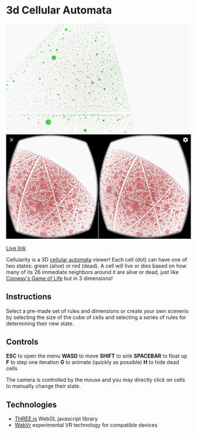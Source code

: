 # 3d Cellular Automata
![Cellularity](./media/screenshot.png)
![Cellularity](./media/vr.png)

[Live link](http://shur.singh.codes/Cellularity/)

Cellularity is a 3D [cellular automata](https://en.wikipedia.org/wiki/Cellular_automaton) viewer! 
Each cell (dot) can have one of two states: green (alive) or red (dead).
A cell will live or dies based on how many of its 26 immediate neighbors around it are alive or dead, just like [Conway's Game of Life](https://en.wikipedia.org/wiki/Conway%27s_Game_of_Life) but in 3 dimensions! 


## Instructions
Select a pre-made set of rules and dimensions or create your own scenerio by selecting the size of the cube of cells and selecting a series of rules for determining their new state.

## Controls
**ESC** to open the menu
**WASD** to move
**SHIFT** to sink
**SPACEBAR** to float up
**F** to step one iteration
**G** to animate (quickly as possible)
**H** to hide dead cells

The camera is controlled by the mouse and you may directly click on cells to manually change their state.


## Technologies
- [THREE.js](https://threejs.org/) WebGL javascript library
- [WebVr](https://developer.mozilla.org/en-US/docs/Web/API/WebVR_API) experimental VR technology for compatible devices
